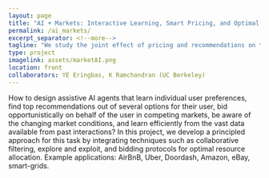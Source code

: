```yaml
---
layout: page
title: "AI + Markets: Interactive Learning, Smart Pricing, and Optimal Allocations"
permalink: /ai_markets/
excerpt_separator: <!--more-->
tagline: "We study the joint effect of pricing and recommendations on total customer satisfaction and market stability in markets such as AirBnB, Uber, Doordash, Amazon, eBay, etc. We develop an efficient algorithm to minimize customer dissatisfaction and market instability in a repeated learning setting by integrating techniqes such as collaborative filtering, explore and exploit, and bidding protocols for optimal resource allocation."
type: project
imagelink: assets/marketAI.png
location: front
collaborators: YE Eringbas, K Ramchandran (UC Berkeley)
---
```


How to design assistive AI agents that learn individual user preferences, find top recommendations out of several options for their user, bid opportunistically on behalf of the user in competing markets, be aware of the changing market conditions, and learn efficiently from the vast data available from past interactions? In this project, we develop a principled approach for this task by integrating techniques such as collaborative filtering, explore and exploit, and bidding protocols for optimal resource allocation. Example applications: AirBnB, Uber, Doordash, Amazon, eBay, smart-grids.